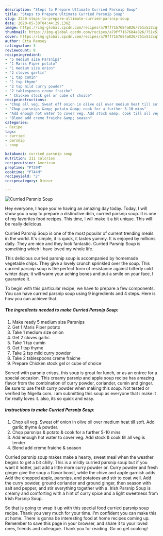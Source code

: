 ```yaml
---
description: "Steps to Prepare Ultimate Curried Parsnip Soup"
title: "Steps to Prepare Ultimate Curried Parsnip Soup"
slug: 2230-steps-to-prepare-ultimate-curried-parsnip-soup
date: 2020-05-30T04:44:29.136Z
image: https://img-global.cpcdn.com/recipes/a79ff7167684a826/751x532cq70/curried-parsnip-soup-recipe-main-photo.jpg
thumbnail: https://img-global.cpcdn.com/recipes/a79ff7167684a826/751x532cq70/curried-parsnip-soup-recipe-main-photo.jpg
cover: https://img-global.cpcdn.com/recipes/a79ff7167684a826/751x532cq70/curried-parsnip-soup-recipe-main-photo.jpg
author: Etta Ramsey
ratingvalue: 3
reviewcount: 8
recipeingredient:
- "5 medium size Parsnips"
- "1 Maris Piper potato"
- "1 medium size onion"
- "2 cloves garlic"
- "1 tsp cumin"
- "1 tsp thyme"
- "2 tsp mild curry powder"
- "2 tablespoons creme fraiche"
- " Chicken stock gel or cube of choice"
recipeinstructions:
- "Chop all veg. Sweat off onion in olive oil over medium heat till soft. Add garlic,thyme &amp; powder."
- "Chop parsnips &amp; potato &amp; cook for a further 5-10 mins"
- "Add enough hot water to cover veg. Add stock &amp; cook till all veg is tender"
- "Blend add creme fraiche &amp; season"
categories:
- Recipe
tags:
- curried
- parsnip
- soup

katakunci: curried parsnip soup 
nutrition: 211 calories
recipecuisine: American
preptime: "PT39M"
cooktime: "PT44M"
recipeyield: "2"
recipecategory: Dinner

---
```



![Curried Parsnip Soup](https://img-global.cpcdn.com/recipes/a79ff7167684a826/751x532cq70/curried-parsnip-soup-recipe-main-photo.jpg)

Hey everyone, I hope you're having an amazing day today. Today, I will show you a way to prepare a distinctive dish, curried parsnip soup. It is one of my favorites food recipes. This time, I will make it a bit unique. This will be really delicious.

Curried Parsnip Soup is one of the most popular of current trending meals in the world. It's simple, it is quick, it tastes yummy. It is enjoyed by millions daily. They are nice and they look fantastic. Curried Parsnip Soup is something which I have loved my whole life.

This delicious curried parsnip soup is accompanied by homemade vegetable chips. They give a lovely crunch sprinkled over the soup. This curried parsnip soup is the perfect form of resistance against bitterly cold winter days; it will warm your aching bones and put a smile on your face, I guarantee it.


To begin with this particular recipe, we have to prepare a few components. You can have curried parsnip soup using 9 ingredients and 4 steps. Here is how you can achieve that.

<!--inarticleads1-->

##### The ingredients needed to make Curried Parsnip Soup:

1. Make ready 5 medium size Parsnips
1. Get 1 Maris Piper potato
1. Take 1 medium size onion
1. Get 2 cloves garlic
1. Take 1 tsp cumin
1. Get 1 tsp thyme
1. Take 2 tsp mild curry powder
1. Take 2 tablespoons creme fraiche
1. Prepare  Chicken stock gel or cube of choice


Served with parsnip crisps, this soup is great for lunch, or as an entree for a special occasion. This creamy parsnip and apple soup recipe has amazing flavor from the combination of curry powder, coriander, cumin and ginger. Be sure to use fresh curry powder when making this soup. Not tested or verified by Nigella.com. i am submitting this soup as everyone that i make it for really loves it. also, its so quick and easy. 

<!--inarticleads2-->

##### Instructions to make Curried Parsnip Soup:

1. Chop all veg. Sweat off onion in olive oil over medium heat till soft. Add garlic,thyme &amp; powder.
1. Chop parsnips &amp; potato &amp; cook for a further 5-10 mins
1. Add enough hot water to cover veg. Add stock &amp; cook till all veg is tender
1. Blend add creme fraiche &amp; season


Curried parsnip soup makes make a hearty, sweet meal when the weather begins to get a bit chilly. This is a mildly curried parsnip soup but if you want it hotter, just add a little more curry powder or. Curry powder and fresh ginger give the soup a flavor boost, while the chive and apple garnish adds Add the chopped apple, parsnips, and potatoes and stir to coat well. Add the curry powder, ground coriander and ground ginger, then season with salt and pepper, and stir everything together with a. Irish Parsnip Soup is creamy and comforting with a hint of curry spice and a light sweetness from Irish Parsnip Soup. 

So that is going to wrap it up with this special food curried parsnip soup recipe. Thank you very much for your time. I'm confident you can make this at home. There is gonna be interesting food at home recipes coming up. Remember to save this page in your browser, and share it to your loved ones, friends and colleague. Thank you for reading. Go on get cooking!
